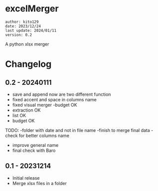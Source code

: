 # excelMerger
    author: kito129
    date: 2023/12/24
    last update: 2024/01/11
    version: 0.2

A python xlsx merger

# Changelog

## 0.2 - 20240111
- save and append now are two different function
- fixed accent and space in columns name
- fixed visual merger
-budget OK
- extraction OK
- list OK
- budget OK

TODO:
-folder with date and not in file name
-finish to merge final data
-check for better columns name
- improve general name
- final check with Baro

## 0.1 - 20231214
- Initial release
- Merge xlsx files in a folder
